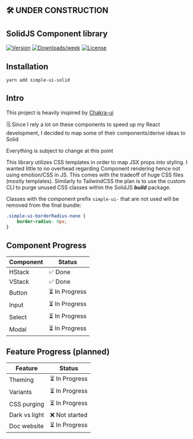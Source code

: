## 🛠 UNDER CONSTRUCTION

## SolidJS Component library

[![Version](https://img.shields.io/npm/v/simple-ui-solid.svg)](https://npmjs.org/package/simple-ui-solid)
[![Downloads/week](https://img.shields.io/npm/dw/simple-ui-solid.svg)](https://npmjs.org/package/simple-ui-solid)
[![License](https://img.shields.io/npm/l/simple-ui-solid.svg)](https://github.com/lpturmel/simple-ui-solid/blob/master/package.json)

## Installation

`yarn add simple-ui-solid`

## Intro

This project is heavily inspired by [Chakra-ui](https://github.com/chakra-ui/chakra-ui)

🗒 Since I rely a lot on these components to speed up my React development, I decided to map some of their components/derive ideas to Solid

Everything is subject to change at this point

This library utilizes CSS templates in order to map JSX props into styling. I wanted little to no overhead regarding Component rendering hence not using emotion/CSS in JS. This comes with the tradeoff of huge CSS files (mostly templates). Similarly to TailwindCSS the plan is to use the custom CLI to purge unused CSS classes within the SolidJS ***build*** package.

Classes with the component prefix `simple-ui-` that are not used will be removed from the final bundle:
```CSS
.simple-ui-borderRadius-none {
	border-radius: 0px;
}
```

## Component Progress

| Component | Status |
| --------- | ------ |
| HStack | ✅ Done |
| VStack | ✅ Done |
| Button | ⏳ In Progress |
| Input | ⏳ In Progress |
| Select | ⏳ In Progress |
| Modal | ⏳ In Progress |

## Feature Progress (planned)

| Feature | Status |
| --------- | ------ |
| Theming | ⏳ In Progress |
| Variants | ⏳ In Progress |
| CSS purging | ⏳ In Progress |
| Dark vs light | ❌  Not started |
| Doc website | ⏳ In Progress |
